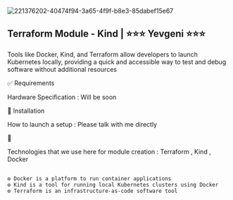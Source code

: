 
![221376202-40474f94-3a65-4f9f-b8e3-85dabef15e67](https://github.com/user-attachments/assets/24bcbfd4-a2bb-4951-a75c-8887f5c2f37c)
 

## Terraform Module - Kind | ⭐⭐⭐ Yevgeni ⭐⭐⭐
Tools like Docker, Kind, and Terraform allow developers to launch Kubernetes locally, providing a quick and accessible way to test and debug software without additional resources

✅ Requirements

Hardware Specification : Will be soon 

🎯 Installation

How to launch a setup : Please talk with me directly 

🚀 

Technologies that we use here for module creation : Terraform , Kind , Docker 
## 
```
⚙️ Docker is a platform to run container applications
⚙️ Kind is a tool for running local Kubernetes clusters using Docker
⚙️ Terraform is an infrastructure-as-code software tool
```
